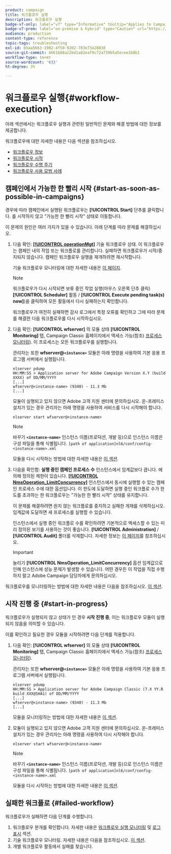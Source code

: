 ```yaml
---
product: campaign
title: 워크플로우 실행
description: 워크플로우 실행
badge-v7-only: label="v7" type="Informative" tooltip="Applies to Campaign Classic v7 only"
badge-v7-prem: label="on-premise & hybrid" type="Caution" url="https://experienceleague.adobe.com/docs/campaign-classic/using/installing-campaign-classic/architecture-and-hosting-models/hosting-models-lp/hosting-models.html" tooltip="Applies to on-premise and hybrid deployments only"
audience: production
content-type: reference
topic-tags: troubleshooting
exl-id: b5aa5663-1902-4f50-9202-783e73a28838
source-git-commit: 4661688a22bd1a82eaf9c72a739b5a5ecee168b1
workflow-type: tm+mt
source-wordcount: '633'
ht-degree: 3%

---
```


# 워크플로우 실행{#workflow-execution}



아래 섹션에서는 워크플로우 실행과 관련된 일반적인 문제와 해결 방법에 대한 정보를 제공합니다.

워크플로우에 대한 자세한 내용은 다음 섹션을 참조하십시오.

* [워크플로우 정보](../../workflow/using/about-workflows.md)
* [워크플로우 시작](../../workflow/using/starting-a-workflow.md)
* [워크플로우 수명 주기](../../workflow/using/workflow-life-cycle.md)
* [워크플로우 사용 모범 사례](../../workflow/using/workflow-best-practices.md)

## 캠페인에서 가능한 한 빨리 시작 {#start-as-soon-as-possible-in-campaigns}

경우에 따라 캠페인에서 실행된 워크플로우는 **[!UICONTROL Start]** 단추를 클릭합니다. 를 시작하지 않고 &quot;가능한 한 빨리 시작&quot; 상태로 이동합니다.

이 문제의 원인은 여러 가지가 있을 수 있습니다. 아래 단계를 따라 문제를 해결하십시오.

1. 다음 확인: [**[!UICONTROL operationMgt]**](../../workflow/using/about-technical-workflows.md) 기술 워크플로우 상태. 이 워크플로우는 캠페인 내의 작업 또는 워크플로를 관리합니다. 실패하면 워크플로우가 시작/중지되지 않습니다. 캠페인 워크플로우 실행을 재개하려면 재시작합니다.

   기술 워크플로우 모니터링에 대한 자세한 내용은 [이 페이지](../../workflow/using/monitoring-technical-workflows.md).

   >[!NOTE]
   >
   >워크플로우가 다시 시작되면 보류 중인 작업 실행(마우스 오른쪽 단추 클릭) **[!UICONTROL Scheduler]** 활동 / **[!UICONTROL Execute pending task(s) now]**)을 클릭하여 모든 활동에서 다시 실패하는지 확인합니다.

   워크플로우가 여전히 실패하면 감사 로그에서 특정 오류를 확인하고 그에 따라 문제를 해결한 다음 워크플로우를 다시 시작하십시오.

1. 다음 확인: **[!UICONTROL wfserver]** 의 모듈 상태 **[!UICONTROL Monitoring]** 탭, Campaign Classic 홈페이지에서 액세스 가능(참조) [프로세스 모니터링](../../production/using/monitoring-processes.md)). 이 프로세스는 모든 워크플로우를 실행합니다.

   관리자는 또한 **wfserver@`<instance>`** 모듈은 아래 명령을 사용하여 기본 응용 프로그램 서버에서 실행됩니다.

   ```
   nlserver pdump
   HH:MM:SS > Application server for Adobe Campaign Version X.Y (build XXXX) of DD/MM/YYYY
   [...]
   wfserver@<instance-name> (9340) - 11.3 Mb
   [...]
   ```

   모듈이 실행되고 있지 않으면 Adobe 고객 지원 센터에 문의하십시오. 온-프레미스 설치가 있는 경우 관리자는 아래 명령을 사용하여 서비스를 다시 시작해야 합니다.

   ```
   nlserver start wfserver@<instance-name>
   ```

   >[!NOTE]
   >
   >바꾸기 **`<instance-name>`** 인스턴스 이름(프로덕션, 개발 등)으로 인스턴스 이름은 구성 파일을 통해 식별됩니다.
   >`[path of application]nl6/conf/config-<instance-name>.xml`

   모듈을 다시 시작하는 방법에 대한 자세한 내용은 [이 섹션](../../production/using/usual-commands.md#module-launch-commands).

1. 다음을 확인함: **실행 중인 캠페인 프로세스 수** 인스턴스에서 임계값보다 큽니다. 에 의해 정의된 제한이 있습니다. [**[!UICONTROL NmsOperation_LimitConcurrency]**](../../installation/using/configuring-campaign-options.md#campaign-e-workflow-management) 인스턴스에서 동시에 실행할 수 있는 캠페인 프로세스 수에 대한 옵션입니다. 이 한도에 도달하면 실행 중인 워크플로 수가 한도를 초과하는 한 워크플로우는 &quot;가능한 한 빨리 시작&quot; 상태를 유지합니다.

   이 문제를 해결하려면 원치 않는 워크플로를 중지하고 실패한 게재를 삭제하십시오. 임계값에 도달하면 새 프로세스를 실행할 수 있습니다.

   인스턴스에서 실행 중인 워크플로 수를 확인하려면 기본적으로 액세스할 수 있는 미리 정의된 보기를 사용하는 것이 좋습니다. **[!UICONTROL Administration]** / **[!UICONTROL Audit]** 폴더를 삭제합니다. 자세한 정보는 [이 페이지](../../workflow/using/monitoring-workflow-execution.md#filtering-workflows-status)를 참조하십시오.

   >[!IMPORTANT]
   >
   >늘리기 **[!UICONTROL NmsOperation_LimitConcurrency]** 옵션 임계값으로 인해 인스턴스에 성능 문제가 발생할 수 있습니다. 어떤 경우든 이 작업을 직접 수행하지 말고 Adobe Campaign 담당자에게 문의하십시오.

워크플로우를 모니터링하는 방법에 대한 자세한 내용은 다음을 참조하십시오. [이 섹션](../../workflow/using/monitoring-workflow-execution.md).

## 시작 진행 중 {#start-in-progress}

워크플로우가 실행되지 않고 상태가 인 경우 **시작 진행 중**, 이는 워크플로우 모듈이 실행되지 않음을 의미할 수 있습니다.

이를 확인하고 필요한 경우 모듈을 시작하려면 다음 단계를 적용합니다.

1. 다음 확인: **[!UICONTROL wfserver]** 의 모듈 상태 **[!UICONTROL Monitoring]** 탭, Campaign Classic 홈페이지에서 액세스 가능(참조) [프로세스 모니터링](../../production/using/monitoring-processes.md)).

   관리자는 또한 **wfserver@`<instance>`** 모듈은 아래 명령을 사용하여 기본 응용 프로그램 서버에서 실행됩니다.

   ```
   nlserver pdump
   HH:MM:SS > Application server for Adobe Campaign Classic (7.X YY.R build XXX@SHA1) of DD/MM/YYYY
   [...]
   wfserver@<instance-name> (9340) - 11.3 Mb
   [...]
   ```

   모듈을 모니터링하는 방법에 대한 자세한 내용은 [이 섹션](../../production/using/usual-commands.md#monitoring-commands-).

1. 모듈이 실행되고 있지 않으면 Adobe 고객 지원 센터에 문의하십시오. 온-프레미스 설치가 있는 경우 관리자는 아래 명령을 사용하여 다시 시작해야 합니다.

   ```
   nlserver start wfserver@<instance-name>
   ```

   >[!NOTE]
   >
   >바꾸기 **`<instance-name>`** 인스턴스 이름(프로덕션, 개발 등)으로 인스턴스 이름은 구성 파일을 통해 식별됩니다.
   >`[path of application]nl6/conf/config-<instance-name>.xml`

   모듈을 다시 시작하는 방법에 대한 자세한 내용은 [이 섹션](../../production/using/usual-commands.md#module-launch-commands).

## 실패한 워크플로 {#failed-workflow}

워크플로우가 실패하면 다음 단계를 수행합니다.

1. 워크플로우 분개를 확인합니다. 자세한 내용은 [워크플로우 실행 모니터링](../../workflow/using/monitoring-workflow-execution.md) 및 [로그 표시](../../workflow/using/monitoring-workflow-execution.md#displaying-logs) 섹션.
1. 기술 워크플로우 모니터링. 자세한 내용은 다음을 참조하십시오. [이 섹션](../../workflow/using/monitoring-technical-workflows.md).
1. 개별 워크플로우 활동에서 실패를 찾습니다.
